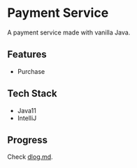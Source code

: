 # Payment Service
A payment service made with vanilla Java.

## Features
- Purchase

## Tech Stack
- Java11
- IntelliJ

## Progress
Check [dlog.md](dlog.md).</br>
